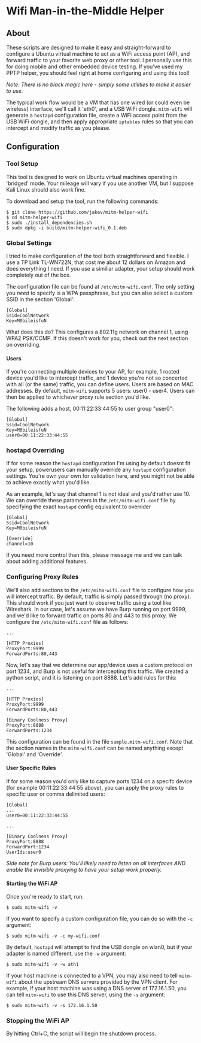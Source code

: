 # Wifi Man-in-the-Middle Helper

## About
These scripts are designed to make it easy and straight-forward to configure a Ubuntu virtual machine to act as a WiFi access point (AP), and forward traffic to your favorite web proxy or other tool. I personally use this for doing mobile and other embedded device testing. If you've used my PPTP helper, you should feel right at home configuring and using this tool!

*Note: There is no black magic here - simply some utilities to make it easier to use.*

The typical work flow would be a VM that has one wired (or could even be wireless) interface, we'll call it 'eth0', and a USB WiFi dongle. `mitm-wifi` will generate a `hostapd` configuration file, create a WiFi access point from the USB WiFi dongle, and then apply appropriate `iptables` rules so that you can intercept and modify traffic as you please.

## Configuration
### Tool Setup
This tool is designed to work on Ubuntu virtual machines operating in 'bridged' mode. Your mileage will vary if you use another VM, but I suppose Kali Linux should also work fine.

To download and setup the tool, run the following commands:

    $ git clone https://github.com/jakev/mitm-helper-wifi
    $ cd mitm-helper-wifi
    $ sudo ./install_dependencies.sh
    $ sudo dpkg -i build/mitm-helper-wifi_0.1.deb

### Global Settings
I tried to make configuration of the tool both straightforward and flexible. I use a TP Link TL-WN722N, that cost me about 12 dollars on Amazon and does everything I need. If you use a similiar adapter, your setup should work completely out of the box.

The configuration file can be found at `/etc/mitm-wifi.conf`. The only setting you _need_ to specify is a WPA passphrase, but you can also select a custom SSID in the section 'Global':

```
[Global]
Ssid=CoolNetwork
Key=M0bileisfuN
```

What does this do? This configures a 802.11g network on channel 1, using WPA2 PSK/CCMP. If this doesn't work for you, check out the next section on overriding.

#### Users
If you're connecting multiple devices to your AP, for example, 1 rooted device you'd like to intercept traffic, and 1 device you're not so concerted with all (or the same) traffic, you can define users.  Users are based on MAC addresses.  By default, `mitm-wifi` supports 5 users: user0 - user4.  Users can then be applied to whichever proxy rule section you'd like.

The following adds a host, 00:11:22:33:44:55 to user group "user0":

```
[Global]
Ssid=CoolNetwork
Key=M0bileisfuN
user0=00:11:22:33:44:55
```

### hostapd Overriding
If for some reason the `hostapd` configuration I'm using by default doesnt fit your setup, powerusers can manually override any `hostapd` configuration settings. You're own your own for validation here, and you might not be able to achieve exactly what you'd like.

As an example, let's say that channel 1 is not ideal and you'd rather use 10.  We can override these parameters in the `/etc/mitm-wifi.conf` file by specifying the exact `hostapd` config equivalent to overrider

```
[Global]
Ssid=CoolNetwork
Key=M0bileisfuN

[Override]
channel=10
```

If you need more control than this, please message me and we can talk about adding additional features.

### Configuring Proxy Rules
We'll also add sections to the `/etc/mitm-wifi.conf` file to configure how you will intercept traffic. By default, traffic is simply passed through (no proxy). This should work if you just want to observe traffic using a tool like Wireshark. In our case, let's assume we have Burp running on port 9999, and we'd like to forward traffic on ports 80 and 443 to this proxy. We configure the `/etc/mitm-wifi.conf` file as follows:

```
...

[HTTP Proxies]
ProxyPort:9999
ForwardPorts:80,443
```

Now, let's say that we determine our app/device uses a custom protocol on port 1234, and Burp is not useful for intercepting this traffic. We created a python script, and it is listening on port 8888. Let's add rules for this:

```
...

[HTTP Proxies]
ProxyPort:9999
ForwardPorts:80,443

[Binary Coolness Proxy]
ProxyPort:8888
ForwardPorts:1234
```

This configuration can be found in the file `sample.mitm-wifi.conf`. Note that the section names in the `mitm-wifi.conf` can be named anything except 'Global' and 'Override'.

#### User Specific Rules
If for some reason you'd only like to capture ports 1234 on a specifc device (for example 00:11:22:33:44:55 above), you can apply the proxy rules to specific user or comma delimited users:

```
[Global]
...
user0=00:11:22:33:44:55

...

[Binary Coolness Proxy]
ProxyPort:8888
ForwardPort:1234
UserIds:user0
```

*Side note for Burp users: You'll likely need to listen on all interfaces AND enable the invisible proxying to have your setup work properly.*

#### Starting the WiFi AP
Once you're ready to start, run:

    $ sudo mitm-wifi -v

If you want to specify a custom configuration file, you can do so with the `-c` argument:

    $ sudo mitm-wifi -v -c my-wifi.conf

By default, `hostapd` will attempt to find the USB dongle on wlan0, but if your adapter is named different, use the `-w` argument:

    $ sudo mitm-wifi -v -w ath1

If your host machine is connected to a VPN, you may also need to tell `mitm-wifi` about the upstream DNS servers provided by the VPN client.  For example, if your host machine was using a DNS server of 172.16.1.50, you can tell `mitm-wifi` to use this DNS server, using the `-s` argument:

    $ sudo mitm-wifi -v -s 172.16.1.50

### Stopping the WiFi AP
By hitting Ctrl+C, the script will begin the shutdown process.

